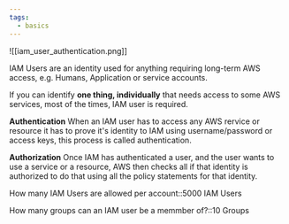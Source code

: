 ```yaml
---
tags:
  - basics
---
```


![[iam_user_authentication.png]]

IAM Users are an identity used for anything  requiring long-term AWS access, e.g. Humans, Application or service accounts.

If you can identify **one thing, individually** that needs access to some AWS services, most of the times, IAM user is required.

**Authentication**
When an IAM user has to access any AWS rervice or resource it has to prove it's identity to IAM using username/password or access keys, this process is called authentication.

 **Authorization**
 Once IAM has authenticated a user, and the user wants to use a service or a resource, AWS then checks all if that identity is authorized to do that using all the policy statements for that identity.

How many IAM Users are allowed per account::5000 IAM Users
<!--SR:!2024-08-17,1,190-->
How many groups can an IAM user be a memmber of?::10 Groups
<!--SR:!2024-08-18,2,210-->